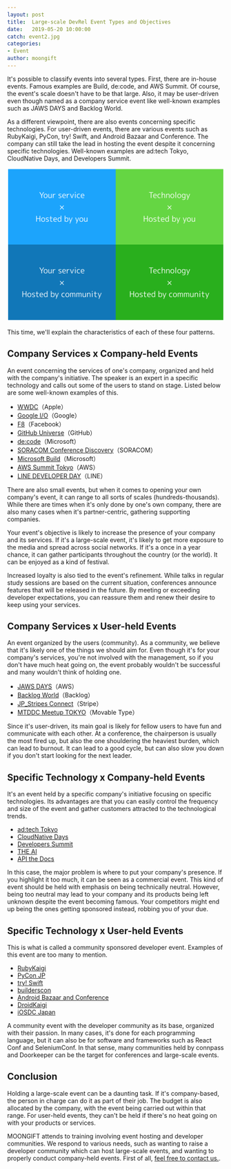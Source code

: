 ```yaml
---
layout: post
title:  Large-scale DevRel Event Types and Objectives
date:   2019-05-20 10:00:00
catch: event2.jpg
categories:
- Event
author: moongift
---
```


It's possible to classify events into several types. First, there are in-house events. Famous examples are Build, de:code, and AWS Summit. Of course, the event's scale doesn't have to be that large. Also, it may be user-driven even though named as a company service event like well-known examples such as JAWS DAYS and Backlog World.

As a different viewpoint, there are also events concerning specific technologies. For user-driven events, there are various events such as RubyKaigi, PyCon, try! Swift, and Android Bazaar and Conference. The company can still take the lead in hosting the event despite it concerning specific technologies. Well-known examples are ad:tech Tokyo, CloudNative Days, and Developers Summit.

![](/images/articles/event-pattern.png)

This time, we'll explain the characteristics of each of these four patterns.

## Company Services x Company-held Events

An event concerning the services of one's company, organized and held with the company's initiative. The speaker is an expert in a specific technology and calls out some of the users to stand on stage. Listed below are some well-known examples of this.

- [WWDC](https://developer.apple.com/wwdc19/)（Apple）
- [Google I/O](https://events.google.com/io/)（Google）
- [F8](https://www.f8.com/)（Facebook）
- [GitHub Universe](https://githubuniverse.com/)（GitHub）
- [de:code](https://www.microsoft.com/ja-jp/events/decode/2019/default.aspx)（Microsoft）
- [SORACOM Conference Discovery](https://www.discovery2019.soracom.jp/)（SORACOM）
- [Microsoft Build](https://www.microsoft.com/en-us/build)（Microsoft）
- [AWS Summit Tokyo](https://aws.amazon.com/jp/summits/tokyo-2019/)（AWS）
- [LINE DEVELOPER DAY](https://linedevday.linecorp.com/jp/2018/)（LINE）

There are also small events, but when it comes to opening your own company's event, it can range to all sorts of scales (hundreds-thousands). While there are times when it's only done by one's own company, there are also many cases when it's partner-centric, gathering supporting companies.

Your event's objective is likely to increase the presence of your company and its services. If it's a large-scale event, it's likely to get more exposure to the media and spread across social networks. If it's a once in a year chance, it can gather participants throughout the country (or the world). It can be enjoyed as a kind of festival.

Increased loyalty is also tied to the event's refinement. While talks in regular study sessions are based on the current situation, conferences announce features that will be released in the future. By meeting or exceeding developer expectations, you can reassure them and renew their desire to keep using your services.

## Company Services x User-held Events

An event organized by the users (community). As a community, we believe that it's likely one of the things we should aim for. Even though it's for your company's services, you're not involved with the management, so if you don't have much heat going on, the event probably wouldn't be successful and many wouldn't think of holding one.

- [JAWS DAYS](https://jawsdays2019.jaws-ug.jp/)（AWS）
- [Backlog World](https://backlog.com/ja/backlog-world/)（Backlog）
- [JP_Stripes Connect](https://connect2019.jpstripes.com/)（Stripe）
- [MTDDC Meetup TOKYO](http://mtddc2018.mt-tokyo.net/)（Movable Type）

Since it's user-driven, its main goal is likely for fellow users to have fun and communicate with each other. At a conference, the chairperson is usually the most fired up, but also the one shouldering the heaviest burden, which can lead to burnout. It can lead to a good cycle, but can also slow you down if you don't start looking for the next leader.

## Specific Technology x Company-held Events

It's an event held by a specific company's initiative focusing on specific technologies. Its advantages are that you can easily control the frequency and size of the event and gather customers attracted to the technological trends.

- [ad:tech Tokyo](http://adtech-tokyo.com/ja/)
- [CloudNative Days](https://cloudnativedays.jp/)
- [Developers Summit](https://event.shoeisha.jp/devsumi)
- [THE AI](https://ledge.ai/the-ai-2018/)
- [API the Docs](https://apithedocs.org/)

In this case, the major problem is where to put your company's presence. If you highlight it too much, it can be seen as a commercial event. This kind of event should be held with emphasis on being technically neutral. However, being too neutral may lead to your company and its products being left unknown despite the event becoming famous. Your competitors might end up being the ones getting sponsored instead, robbing you of your due.

## Specific Technology x User-held Events

This is what is called a community sponsored developer event. Examples of this event are too many to mention.

- [RubyKaigi](https://rubykaigi.org/2019)
- [PyCon JP](https://pycon.jp/2018/)
- [try! Swift](https://www.tryswift.co/events/2019/tokyo/jp/)
- [builderscon](https://builderscon.io/)
- [Android Bazaar and Conference](https://abc.android-group.jp/)
- [DroidKaigi](https://droidkaigi.jp/)
- [iOSDC Japan](https://iosdc.jp/)

A community event with the developer community as its base, organized with their passion. In many cases, it's done for each programming language, but it can also be for software and frameworks such as React Conf and SeleniumConf. In that sense, many communities held by connpass and Doorkeeper can be the target for conferences and large-scale events.

## Conclusion

Holding a large-scale event can be a daunting task. If it's company-based, the person in charge can do it as part of their job. The budget is also allocated by the company, with the event being carried out within that range. For user-held events, they can't be held if there's no heat going on with your products or services.

MOONGIFT attends to training involving event hosting and developer communities. We respond to various needs, such as wanting to raise a developer community which can host large-scale events, and wanting to properly conduct company-held events. First of all, [feel free to contact us.](/contact).
